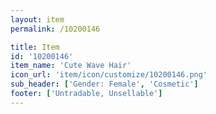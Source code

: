 ```yaml
---
layout: item
permalink: /10200146

title: Item
id: '10200146'
item_name: 'Cute Wave Hair'
icon_url: 'item/icon/customize/10200146.png'
sub_header: ['Gender: Female', 'Cosmetic']
footer: ['Untradable, Unsellable']
---
```

